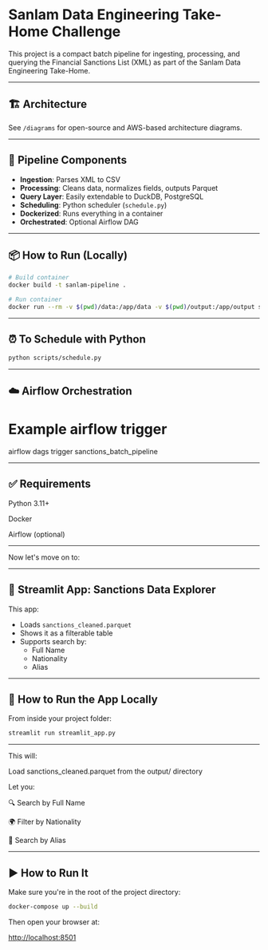 # Sanlam Data Engineering Take-Home Challenge

This project is a compact batch pipeline for ingesting, processing, and querying the Financial Sanctions List (XML) as part of the Sanlam Data Engineering Take-Home.

---

## 🏗 Architecture

See `/diagrams` for open-source and AWS-based architecture diagrams.

---

## 🚀 Pipeline Components

- **Ingestion**: Parses XML to CSV
- **Processing**: Cleans data, normalizes fields, outputs Parquet
- **Query Layer**: Easily extendable to DuckDB, PostgreSQL
- **Scheduling**: Python scheduler (`schedule.py`)
- **Dockerized**: Runs everything in a container
- **Orchestrated**: Optional Airflow DAG

---

## 📦 How to Run (Locally)

```bash
# Build container
docker build -t sanlam-pipeline .

# Run container
docker run --rm -v $(pwd)/data:/app/data -v $(pwd)/output:/app/output sanlam-pipeline

```
---

## ⏰ To Schedule with Python

```bash
python scripts/schedule.py
```

---

## ☁️ Airflow Orchestration

# Example airflow trigger
airflow dags trigger sanctions_batch_pipeline

---

## ✅ Requirements

Python 3.11+

Docker

Airflow (optional)

---

Now let's move on to:

---

## 🚀 Streamlit App: Sanctions Data Explorer

This app:

- Loads `sanctions_cleaned.parquet`
- Shows it as a filterable table
- Supports search by:
  - Full Name
  - Nationality
  - Alias

---

## 🧪 How to Run the App Locally

From inside your project folder:
```bash
streamlit run streamlit_app.py
```

---

This will:

Load sanctions_cleaned.parquet from the output/ directory

Let you:

🔍 Search by Full Name

🌍 Filter by Nationality

🧛 Search by Alias

---

## ▶️ How to Run It
Make sure you're in the root of the project directory:
```bash
docker-compose up --build
```

Then open your browser at:

[http://localhost:8501](http://localhost:8501)


